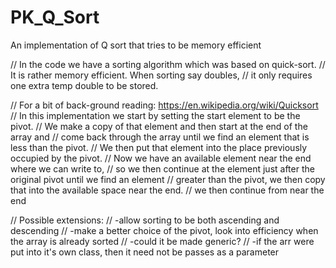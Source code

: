 PK_Q_Sort
=========

An implementation of Q sort that tries to be memory efficient

// In the code we have a sorting algorithm which was based on quick-sort.
// It is rather memory efficient. When sorting say doubles,
// it only requires one extra temp double to be stored.

// For a bit of back-ground reading: https://en.wikipedia.org/wiki/Quicksort
// In this implementation we start by setting the start element to be the pivot.
// We make a copy of that element and then start at the end of the array and
// come back through the array until we find an element that is less than the pivot.
// We then put that element into the place previously occupied by the pivot.
// Now we have an available element near the end where we can write to,
// so we then continue at the element just after the original pivot until we find an element
// greater than the pivot, we then copy that into the available space near the end.
// we then continue from near the end

// Possible extensions:
// -allow sorting to be both ascending and descending
// -make a better choice of the pivot, look into efficiency when the array is already sorted
// -could it be made generic?
// -if the arr were put into it's own class, then it need not be passes as a parameter
